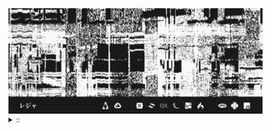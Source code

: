 <img src="./banner.png">
<details><summary> :: </summary>
<!--START_SECTION:waka-->

```
From: 09 August 2024 - To: 07 November 2024

Total Time: 599 hrs 7 mins

Python                     214 hrs 22 mins ////////-----------------   33.34 %
PHP                        95 hrs 47 mins  ////---------------------   14.90 %
JavaScript                 52 hrs 20 mins  //-----------------------   08.14 %
Other                      43 hrs 54 mins  //-----------------------   06.83 %
```

<!--END_SECTION:waka-->
</details>
